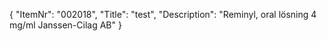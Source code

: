 {
  "ItemNr": "002018",
  "Title": "test",
  "Description": "Reminyl, oral lösning 4 mg/ml Janssen-Cilag AB"
}